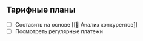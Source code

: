 ## Тарифные планы 
- [ ] Составить на основе [[🧐 Анализ конкурентов]]
- [ ] Посмотреть регулярные платежи
